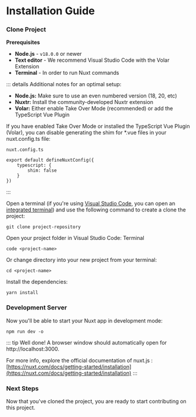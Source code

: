 # Installation Guide

### Clone Project

**Prerequisites**

- **Node.js** - `v18.0.0` or newer
- **Text editor** - We recommend Visual Studio Code with the Volar Extension
- **Terminal** - In order to run Nuxt commands

::: details Additional notes for an optimal setup:

- **Node.js:** Make sure to use an even numbered version (18, 20, etc)
- **Nuxtr:** Install the community-developed Nuxtr extension
- **Volar:** Either enable Take Over Mode (recommended) or add the TypeScript Vue Plugin

If you have enabled Take Over Mode or installed the TypeScript Vue Plugin (Volar), you can disable generating the shim for \*.vue files in your nuxt.config.ts file:

    nuxt.config.ts

    export default defineNuxtConfig({
        typescript: {
            shim: false
        }
    })

:::

Open a terminal (if you're using [Visual Studio Code](https://code.visualstudio.com/), you can open an [integrated terminal](https://code.visualstudio.com/docs/editor/integrated-terminal)) and use the following command to create a clone the project:

```
git clone project-repository
```

Open your project folder in Visual Studio Code:
Terminal

```
code <project-name>
```

Or change directory into your new project from your terminal:

```
cd <project-name>
```

Install the dependencies:

```
yarn install
```

### Development Server

Now you'll be able to start your Nuxt app in development mode:

```
npm run dev -o
```

::: tip
Well done! A browser window should automatically open for http://localhost:3000.

For more info, explore the official documentation of nuxt.js : [https://nuxt.com/docs/getting-started/installation](https://nuxt.com/docs/getting-started/installation)
:::

### Next Steps

Now that you've cloned the project, you are ready to start contributing on this project.

##
